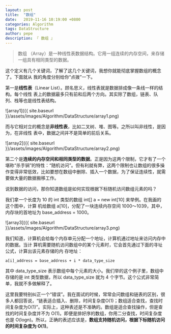 ```yaml
---
layout: post
title:  "数组"
date:   2019-11-16 10:19:00 +0800
categories: Algorithm
tags: DataStructure
author: pepe
description: 『 数组 』
---
```


> 数组 （Array）是一种线性表数据结构。它用一组连续的内存空间，来存储一组具有相同类型的数据。
 
这个定义有几个关键词，了解了这几个关键词，我想你就能彻底掌握数组的概念了。下面就从 我的角度分别给你“点拨”一下。

第一是**线性表**（Linear List）。顾名思义，线性表就是数据排成像一条线一样的结构。每个线性 表上的数据最多只有前和后两个方向。其实除了数组，链表、队列、栈等也是线性表结构。 

![array1]({{ site.baseurl }}/assets/images/Algorithm/DataStructure/array1.png)

而与它相对立的概念是**非线性表**，比如二叉树、堆、图等。之所以叫非线性，是因为，在非线性 表中，数据之间并不是简单的前后关系。
 
![array2]({{ site.baseurl }}/assets/images/Algorithm/DataStructure/array2.png)

第二个是**连续的内存空间和相同类型的数据**。正是因为这两个限制，它才有了一个堪称“杀手锏”的特性：“随机访问”。但有利就有弊，这两个限制也让数组的很多操作变得非常低效，比如要想在数组中删除、插入一个数据，为了保证连续性，就需要做大量的数据搬移工作。

说到数据的访问，那你知道数组是如何实现根据下标随机访问数组元素的吗？ 

我们拿一个长度为 10 的 int 类型的数组 int[] a = new int[10] 来举例。在我画的这个图中，计算 机给数组 a[10]，分配了一块连续内存空间 1000～1039，其中，内存块的首地址为 base_address = 1000。
 
![array3]({{ site.baseurl }}/assets/images/Algorithm/DataStructure/array3.png)

我们知道，计算机会给每个内存单元分配一个地址，计算机通过地址来访问内存中的数据。当计 算机需要随机访问数组中的某个元素时，它会首先通过下面的寻址公式，计算出该元素存储的内 存地址： 

```
a[i]_address = base_address + i * data_type_size
```

其中 data_type_size 表示数组中每个元素的大小。我们举的这个例子里，数组中存储的是 int 类型数据，所以 data_type_size 就为 4 个字节。这个公式非常简单，我就不多做解释了。 

这里我要特别纠正一个“错误”。我在面试的时候，常常会问数组和链表的区别，很多人都回答说，“链表适合插入、删除，时间复杂度O(1)；数组适合查找，查找时间复杂度为O(1)”。实际上，这种表述是不准确的。数组是适合查找操作，但是查找的时间复杂度并不为 O(1)。即便是排好序的数组，你用二分查找，时间复杂度也是 O(logn)。所以，正确的表述应该是，**数组支持随机访问，根据下标随机访问的时间复杂度为 O(1)**。

































